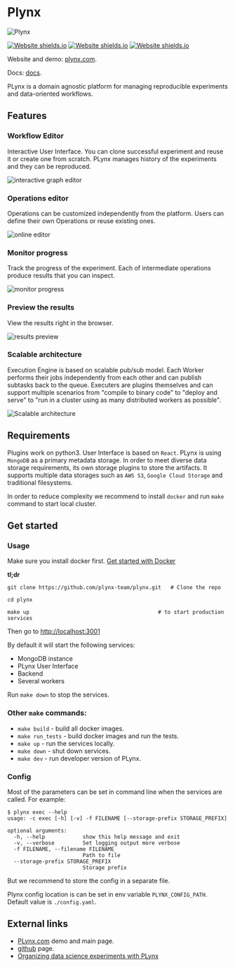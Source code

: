 # Plynx

![Plynx](docs/img/logo-black-font.png?style=centerme)

[![Website shields.io](https://img.shields.io/circleci/project/github/plynx-team/plynx.svg)](https://circleci.com/gh/plynx-team/plynx)
[![Website shields.io](https://img.shields.io/github/license/plynx-team/plynx.svg)](https://github.com/plynx-team/plynx)
[![Website shields.io](https://img.shields.io/pypi/pyversions/plynx.svg)](https://github.com/plynx-team/plynx)


Website and demo: [plynx.com](https://plynx.com).

Docs: [docs](https://plynx.readthedocs.io/en/latest/overview.html).

PLynx is a domain agnostic platform for managing reproducible experiments and data-oriented workflows.

## Features

### Workflow Editor

Interactive User Interface. You can clone successful experiment and reuse it or create one from scratch. PLynx manages history of the experiments and they can be reproduced.

![interactive graph editor](docs/img/interactive_graph_editor.png?raw=true "Interactive graph editor")

### Operations editor

Operations can be customized independently from the platform. Users can define their own Operations or reuse existing ones.

![online editor](docs/img/online_code_editor.png?raw=true "Online Code editor")

### Monitor progress

Track the progress of the experiment. Each of intermediate operations produce results that you can inspect.

![monitor progress](docs/img/monitor_progress.png?raw=true "Monitor Progress")

### Preview the results

View the results right in the browser.

![results preview](docs/img/results_preview.png?raw=true "Results preview")

### Scalable architecture

Execution Engine is based on scalable pub/sub model. Each Worker performs their jobs independently from each other and can publish subtasks back to the queue. Executers are plugins themselves and can support multiple scenarios from "compile to binary code" to "deploy and serve" to "run in a cluster using as many distributed workers as possible".

![Scalable architecture](docs/img/plynx-architecture.png?raw=true "Scalable architecture")

## Requirements

Plugins work on python3. User Interface is based on `React`. PLynx is using `MongoDB` as a primary metadata storage. In order to meet diverse data storage requirements, its own storage plugins to store the artifacts. It supports multiple data storages such as `AWS S3`, `Google Cloud Storage` and traditional filesystems.

In order to reduce complexity we recommend to install `docker` and run `make` command to start local cluster.


## Get started

### Usage

Make sure you install docker first. [Get started with Docker](https://www.docker.com/get-started)

**tl;dr**
```
git clone https://github.com/plynx-team/plynx.git   # Clone the repo

cd plynx

make up                                         # to start production services
```

Then go to [http://localhost:3001](http://localhost:3001)

By default it will start the following services:

 * MongoDB instance
 * PLynx User Interface
 * Backend
 * Several workers

Run `make down` to stop the services.

### Other `make` commands:

- `make build` - build all docker images.
- `make run_tests` - build docker images and run the tests.
- `make up` - run the services locally.
- `make down` - shut down services.
- `make dev` - run developer version of PLynx.


### Config

Most of the parameters can be set in command line when the services are called. For example:
```
$ plynx exec --help
usage: -c exec [-h] [-v] -f FILENAME [--storage-prefix STORAGE_PREFIX]

optional arguments:
  -h, --help            show this help message and exit
  -v, --verbose         Set logging output more verbose
  -f FILENAME, --filename FILENAME
                        Path to file
  --storage-prefix STORAGE_PREFIX
                        Storage prefix
```

But we recommend to store the config in a separate file.

Plynx config location is can be set in env variable `PLYNX_CONFIG_PATH`. Default value is `./config.yaml`.


## External links
- [PLynx.com](https://plynx.com) demo and main page.
- [github](https://github.com/plynx-team/plynx) page.
- [Organizing data science experiments with PLynx](https://medium.com/@khaxis/organizing-data-driven-experiments-with-plynx-a3cc3301b981)
